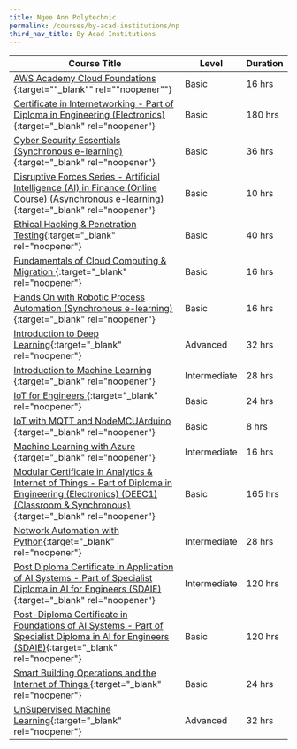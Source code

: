 ```yaml
---
title: Ngee Ann Polytechnic
permalink: /courses/by-acad-institutions/np
third_nav_title: By Acad Institutions
---
```

|Course Title  | Level | Duration |
| - | - | - | 
|[AWS Academy Cloud Foundations ](https://www.cet.np.edu.sg/courses/aws-academy-cloud-foundations/){:target=""_blank"" rel=""noopener""} |Basic|16 hrs |
|[Certificate in Internetworking - Part of Diploma in Engineering (Electronics) ](https://www.cet.np.edu.sg/courses/diploma-in-engineering-electronics/){:target="_blank" rel="noopener"} |Basic|180 hrs |
|[Cyber Security Essentials (Synchronous e-learning)](https://www.cet.np.edu.sg/courses/cyber-security-essentials/){:target="_blank" rel="noopener"} |Basic|36 hrs |
|[Disruptive Forces Series - Artificial Intelligence (AI) in Finance (Online Course) (Asynchronous e-learning)](https://www.cet.np.edu.sg/courses/artificial-intelligence-in-finance/){:target="_blank" rel="noopener"} |Basic|10 hrs |
|[Ethical Hacking & Penetration Testing](https://www.cet.np.edu.sg/courses/ethical-hacking-penetration-testing/){:target="_blank" rel="noopener"} |Basic|40 hrs |
|[Fundamentals of Cloud Computing & Migration ](https://www.cet.np.edu.sg/courses/fundamentals-of-cloud-computing-migration/){:target="_blank" rel="noopener"} |Basic|16 hrs |
|[Hands On with Robotic Process Automation (Synchronous e-learning)](https://www.cet.np.edu.sg/courses/hands-on-with-robotic-process-automation/){:target="_blank" rel="noopener"} |Basic|16 hrs |
|[Introduction to Deep Learning](https://www.cet.np.edu.sg/courses/introduction-to-machine-learning/){:target="_blank" rel="noopener"} |Advanced|32 hrs |
|[Introduction to Machine Learning ](https://www.cet.np.edu.sg/courses/introduction-to-machine-learning/){:target="_blank" rel="noopener"} |Intermediate|28 hrs |
|[IoT for Engineers ](https://www.cet.np.edu.sg/courses/iot-for-engineers/){:target="_blank" rel="noopener"} |Basic|24 hrs |
|[IoT with MQTT and NodeMCUArduino ](https://www.np.edu.sg/lifelonglearning/Pages/IoT-with-MQTT-and-NodeMCU-Arduino.aspx){:target="_blank" rel="noopener"} |Basic|8 hrs |
|[Machine Learning with Azure ](https://www.cet.np.edu.sg/courses/machine-learning-with-azure/){:target="_blank" rel="noopener"} |Intermediate|16 hrs |
|[Modular Certificate in Analytics & Internet of Things - Part of Diploma in Engineering (Electronics) (DEEC1) (Classroom & Synchronous)](https://www.cet.np.edu.sg/courses/diploma-in-engineering-electronics/){:target="_blank" rel="noopener"} |Basic|165 hrs |
|[Network Automation with Python](https://www.cet.np.edu.sg/courses/network-automation-with-python/){:target="_blank" rel="noopener"} |Intermediate|28 hrs |
|[Post Diploma Certificate in Application of AI Systems - Part of Specialist Diploma in AI for Engineers (SDAIE)](https://www.cet.np.edu.sg/courses/specialist-diploma-in-ai-for-engineers/){:target="_blank" rel="noopener"} |Intermediate|120 hrs |
|[Post-Diploma Certificate in Foundations of AI Systems - Part of Specialist Diploma in AI for Engineers (SDAIE)](https://www.cet.np.edu.sg/courses/specialist-diploma-in-ai-for-engineers/){:target="_blank" rel="noopener"} |Basic|120 hrs |
|[Smart Building Operations and the Internet of Things ](https://www.cet.np.edu.sg/courses/smart-building-operations-and-the-internet-of-things/){:target="_blank" rel="noopener"} |Basic|24 hrs |
|[UnSupervised Machine Learning](https://www.np.edu.sg/lifelonglearning/Pages/Unsupervised-Machine-Learning.aspx){:target="_blank" rel="noopener"} |Advanced|32 hrs |